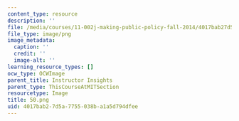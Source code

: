 ```yaml
---
content_type: resource
description: ''
file: /media/courses/11-002j-making-public-policy-fall-2014/4017bab27d5a7755038ba1a5d794dfee_50.png
file_type: image/png
image_metadata:
  caption: ''
  credit: ''
  image-alt: ''
learning_resource_types: []
ocw_type: OCWImage
parent_title: Instructor Insights
parent_type: ThisCourseAtMITSection
resourcetype: Image
title: 50.png
uid: 4017bab2-7d5a-7755-038b-a1a5d794dfee
---
```

